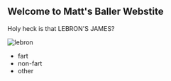 ## Welcome to Matt's Baller Webstite

Holy heck is that LEBRON'S JAMES?

![lebron](https://cdn.nba.com/manage/2020/12/GettyImages-1196398279-784x441.jpg)

* fart
* non-fart
* other